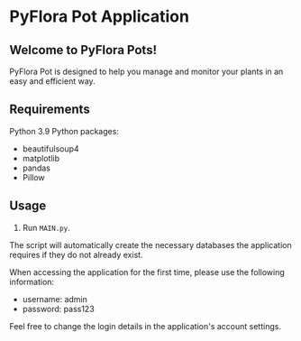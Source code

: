 # PyFlora Pot Application


## Welcome to PyFlora Pots!

PyFlora Pot is designed to help you manage and monitor your plants in an easy and efficient way.

## Requirements
Python 3.9
Python packages:
* beautifulsoup4
* matplotlib
* pandas
* Pillow

## Usage
1. Run `MAIN.py`.

The script will automatically create the necessary databases the application requires if they do not already exist.

When accessing the application for the first time, please use the following information:
* username: admin
* password: pass123

Feel free to change the login details in the application's account settings.
